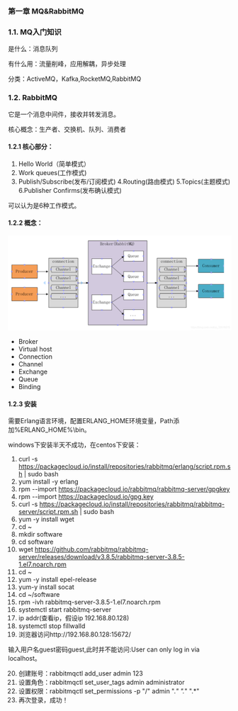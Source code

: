 ### 第一章 MQ&RabbitMQ

### 1.1. MQ入门知识

是什么：消息队列

有什么用：流量削峰，应用解耦，异步处理

分类：ActiveMQ，Kafka,RocketMQ,RabbitMQ

### 1.2. RabbitMQ


它是一个消息中间件，接收并转发消息。

核心概念：生产者、交换机、队列、消费者

#### 1.2.1 核心部分：

1. Hello World（简单模式）
2. Work queues(工作模式)
3. Publish/Subscribe(发布/订阅模式)
4.Routing(路由模式)
5.Topics(主题模式)
6.Publisher Confirms(发布确认模式)

可以认为是6种工作模式。

#### 1.2.2 概念：

![](https://github.com/YuxingXie/study-rabbitmq/raw/main/assets/img/001.png)

* Broker
* Virtual host
* Connection
* Channel
* Exchange
* Queue
* Binding

#### 1.2.3 安装

需要Erlang语言环境，配置ERLANG_HOME环境变量，Path添加%ERLANG_HOME%\bin。

windows下安装半天不成功，在centos下安装：

1. curl -s https://packagecloud.io/install/repositories/rabbitmq/erlang/script.rpm.sh | sudo bash
2. yum install -y erlang
3. rpm --import https://packagecloud.io/rabbitmq/rabbitmq-server/gpgkey
4. rpm --import https://packagecloud.io/gpg.key
5. curl -s https://packagecloud.io/install/repositories/rabbitmq/rabbitmq-server/script.rpm.sh | sudo bash
6. yum -y install wget
7. cd ~
8. mkdir software
9. cd software
10. wget https://github.com/rabbitmq/rabbitmq-server/releases/download/v3.8.5/rabbitmq-server-3.8.5-1.el7.noarch.rpm
11. cd ~
12. yum -y install epel-release
13. yum-y install socat
14. cd ~/software
15. rpm -ivh rabbitmq-server-3.8.5-1.el7.noarch.rpm
16. systemctl start rabbitmq-server
17. ip addr(查看ip，假设ip 192.168.80.128)
18. systemctl stop fillwalld
19. 浏览器访问http://192.168.80.128:15672/

输入用户名guest密码guest,此时并不能访问:User can only log in via localhost。

20. 创建账号：rabbitmqctl add_user admin 123
21. 设置角色：rabbitmqctl set_user_tags admin administrator
22. 设置权限：rabbitmqctl set_permissions -p "/" admin  ".*" ".*" ".*"
23. 再次登录，成功！
